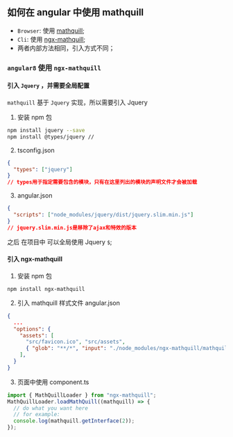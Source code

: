 ## 如何在 angular 中使用 mathquill

- `Browser`: 使用 [mathquill](https://www.npmjs.com/package/mathquill);
- `Cli`: 使用 [ngx-mathquill](https://www.npmjs.com/package/ngx-mathquill);
- 两者内部方法相同，引入方式不同；

### `angular8` 使用 `ngx-mathquill`

#### 引入 `Jquery` ，并需要全局配置

`mathquill` 基于 `Jquery` 实现，所以需要引入 Jquery

1. 安装 npm 包

```bash
npm install jquery --save
npm install @types/jquery //
```

2. tsconfig.json

```json
{
  "types": ["jquery"]
}
// types用于指定需要包含的模块，只有在这里列出的模块的声明文件才会被加载
```

3. angular.json

```json
{
  "scripts": ["node_modules/jquery/dist/jquery.slim.min.js"]
}
// jquery.slim.min.js是移除了ajax和特效的版本
```

之后 在项目中 可以全局使用 Jquery `$`;

#### 引入 ngx-mathquill

1. 安装 npm 包

```dash
npm install ngx-mathquill
```

2. 引入 mathquill 样式文件
   angular.json

```json
{
  ...
  "options": {
    "assets": [
      "src/favicon.ico", "src/assets",
      { "glob": "**/*", "input": "./node_modules/ngx-mathquill/mathquill/", "output": "./mathquill/" }
    ],
  }
}
```

3. 页面中使用
   component.ts

```js
import { MathQuillLoader } from "ngx-mathquill";
MathQuillLoader.loadMathQuill((mathquill) => {
  // do what you want here
  // for example:
  console.log(mathquill.getInterface(2));
});
```

